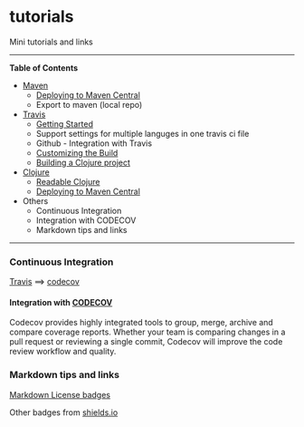 # tutorials

Mini tutorials and links

-----------------------

**Table of Contents**

- [Maven](docs/maven/deploy.md)
  - [Deploying to Maven Central](docs/maven/deploy.md)
  - Export to maven (local repo)
- [Travis](docs/travis/travis.md)
  - [Getting Started](https://docs.travis-ci.com/user/getting-started/)
  - Support settings for multiple languges in one travis ci file
  - Github - Integration with Travis
  - [Customizing the Build](https://docs.travis-ci.com/user/customizing-the-build)
  - [Building a Clojure project](https://docs.travis-ci.com/user/languages/clojure/)
- [Clojure](docs/clojure/clojure.md)
  - [Readable Clojure](http://tonsky.me/blog/readable-clojure/)
  - [Deploying to Maven Central](DEPLOY.md)
- Others
  - Continuous Integration
  - Integration with CODECOV
  - Markdown tips and links

-----------------------

### Continuous Integration

[Travis](https://travis-ci.org/profile) ==> [codecov](https://codecov.io)

#### Integration with [CODECOV](https://codecov.io)

Codecov provides highly integrated tools to group, merge, archive and compare coverage reports. Whether your team is comparing changes in a pull request or reviewing a single commit, Codecov will improve the code review workflow and quality.

### Markdown tips and links

[Markdown License badges](https://gist.github.com/lukas-h/2a5d00690736b4c3a7ba)

Other badges from [shields.io](https://shields.io/)
